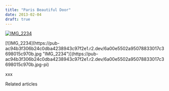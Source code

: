 ```yaml
---
title: "Paris Beautiful Door"
date: 2013-02-04
draft: true
---
```


[![IMG_2234](https://pub-ac94b3f306b24c0dba4238943c97f2e1.r2.dev/6a00e5502a95078833017ee83b5742970d.jpg "IMG_2234")](https://pub-ac94b3f306b24c0dba4238943c97f2e1.r2.dev/6a00e5502a95078833017ee83b5742970d.jpg-pi)  
  
  
  
  
  
  
  

<!--more--> [![IMG_2234](https://pub-ac94b3f306b24c0dba4238943c97f2e1.r2.dev/6a00e5502a95078833017c3698015c970b.jpg "IMG_2234")](https://pub-ac94b3f306b24c0dba4238943c97f2e1.r2.dev/6a00e5502a95078833017c3698015c970b.jpg-pi)  
  
xxx

Related articles

